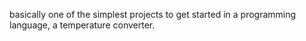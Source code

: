 basically one of the simplest projects to get started in a programming language, a temperature converter.
